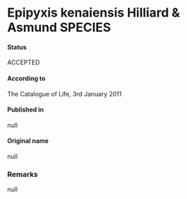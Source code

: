 Epipyxis kenaiensis Hilliard & Asmund SPECIES
=======

#### Status
ACCEPTED

#### According to
The Catalogue of Life, 3rd January 2011

#### Published in
null

#### Original name
null

### Remarks
null